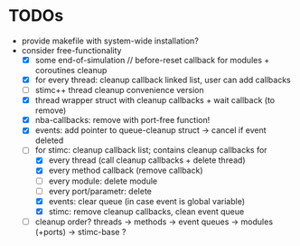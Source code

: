 # TODOs
- provide makefile with system-wide installation?
- consider free-functionality
  - [x] some end-of-simulation // before-reset callback for modules + coroutines cleanup
  - [x] for every thread: cleanup callback linked list, user can add callbacks
  - [ ] stimc++ thread cleanup convenience version
  - [x] thread wrapper struct with cleanup callbacks + wait callback (to remove)
  - [x] nba-callbacks: remove with port-free function!
  - [x] events: add pointer to queue-cleanup struct -> cancel if event deleted
  - [ ] for stimc: cleanup callback list; contains cleanup callbacks for
    - [x] every thread (call cleanup callbacks + delete thread)
    - [x] every method callback (remove callback)
    - [ ] every module: delete module
    - [ ] every port/parametr: delete
    - [x] events: clear queue (in case event is global variable)
    - [x] stimc: remove cleanup callbacks, clean event queue
  - [ ] cleanup order? threads -> methods -> event queues -> modules (+ports) -> stimc-base ?
